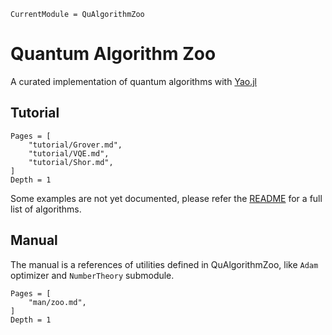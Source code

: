 ```@meta
CurrentModule = QuAlgorithmZoo
```

# Quantum Algorithm Zoo

A curated implementation of quantum algorithms with [Yao.jl](https://github.com/QuantumBFS/Yao.jl)

## Tutorial
```@contents
Pages = [
    "tutorial/Grover.md",
    "tutorial/VQE.md",
    "tutorial/Shor.md",
]
Depth = 1
```

Some examples are not yet documented, please refer the [README](https://github.com/QuantumBFS/QuAlgorithmZoo.jl) for a full list of algorithms.

## Manual

The manual is a references of utilities defined in QuAlgorithmZoo,
like `Adam` optimizer and `NumberTheory` submodule.
```@contents
Pages = [
    "man/zoo.md",
]
Depth = 1
```
